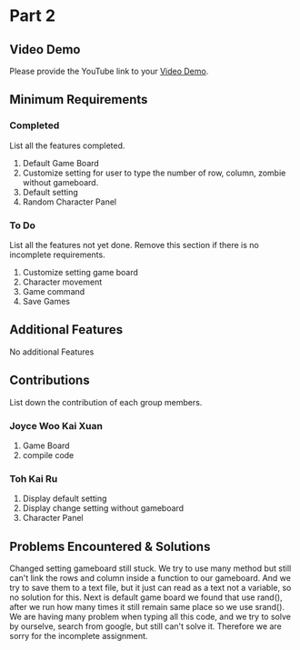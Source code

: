 # Part 2

## Video Demo

Please provide the YouTube link to your [Video Demo](https://youtube.com).

## Minimum Requirements

### Completed

List all the features completed.

1. Default Game Board
2. Customize setting for user to type the number of row, column, zombie without gameboard.
3. Default setting
4. Random Character Panel

### To Do

List all the features not yet done. Remove this section if there is no incomplete requirements.

1. Customize setting game board
2. Character movement
3. Game command
4. Save Games

## Additional Features

No additional Features

## Contributions

List down the contribution of each group members.

### Joyce Woo Kai Xuan

1. Game Board
2. compile code

### Toh Kai Ru

1. Display default setting
2. Display change setting without gameboard
3. Character Panel

## Problems Encountered & Solutions

Changed setting gameboard still stuck. We try to use many method but still can't link the rows and column inside a function to our gameboard. And we try to save them to a text file, but it just can read as a text not a variable, so no solution for this. Next is default game board we found that use rand(), after we run how many times it still remain same place so we use srand(). We are having many problem when typing all this code, and we try to solve by ourselve, search from google, but still can't solve it. Therefore we are sorry for the incomplete assignment.